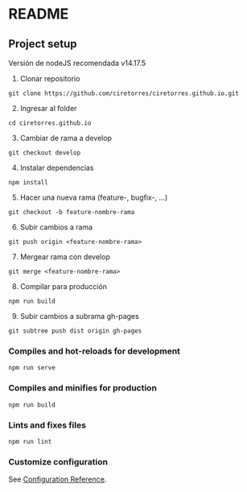 # README

## Project setup

Versión de nodeJS recomendada v14.17.5

1. Clonar repositorio
```
git clone https://github.com/ciretorres/ciretorres.github.io.git
```
2. Ingresar al folder

```
cd ciretorres.github.io
```
3. Cambiar de rama a develop

```
git checkout develop
```
4. Instalar dependencias

```
npm install
```
5. Hacer una nueva rama (feature-, bugfix-, ...)

```
git checkout -b feature-nombre-rama
```
6. Subir cambios a rama

```
git push origin <feature-nombre-rama>
```
7. Mergear rama con develop

```
git merge <feature-nombre-rama>
```
8. Compilar para producción

```
npm run build
```
9. Subir cambios a subrama gh-pages

```
git subtree push dist origin gh-pages
```

### Compiles and hot-reloads for development
```
npm run serve
```

### Compiles and minifies for production
```
npm run build
```

### Lints and fixes files
```
npm run lint
```

### Customize configuration
See [Configuration Reference](https://cli.vuejs.org/config/).

